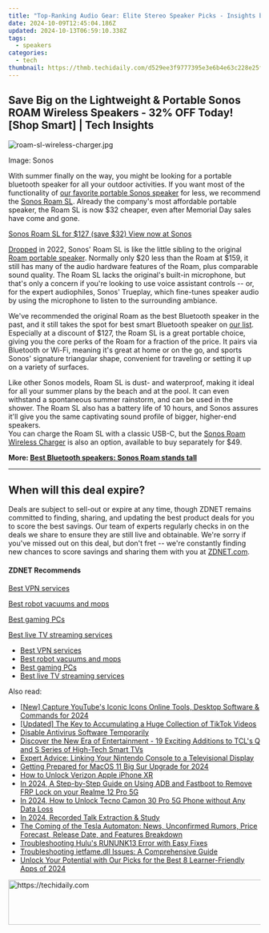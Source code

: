 ```yaml
---
title: "Top-Ranking Audio Gear: Elite Stereo Speaker Picks - Insights by ZDNet"
date: 2024-10-09T12:45:04.186Z
updated: 2024-10-13T06:59:10.338Z
tags:
  - speakers
categories:
  - tech
thumbnail: https://thmb.techidaily.com/d529ee3f9777395e3e6b4e63c228e25fbb4330a46358a8f92c3ef7608136a4ab.jpg
---
```


## Save Big on the Lightweight & Portable Sonos ROAM Wireless Speakers - 32% OFF Today![Shop Smart] | Tech Insights

![roam-sl-wireless-charger.jpg](https://www.zdnet.com/a/img/resize/9df29a1abb7c74727e28002ea6b26cfa7380bcf2/2022/03/01/951ad7c6-9b22-40d4-bdff-ed2916ec5741/roam-sl-wireless-charger.jpg?auto=webp&precrop=4096,2300,x0,y247&width=1280)

Image: Sonos

With summer finally on the way, you might be looking for a portable bluetooth speaker for all your outdoor activities. If you want most of the functionality of [our favorite portable Sonos speaker](https://www.zdnet.com/home-and-office/home-entertainment/best-bluetooth-speakers/) for less, we recommend the [Sonos Roam SL](https://www.anrdoezrs.net/links/9041660/type/dlg/sid/zd-%5F%5FCOM%5FCLICK%5FID%5F%5F-dtp/https://www.sonos.com/en-us/shop/roam-sl). Already the company's most affordable portable speaker, the Roam SL is now $32 cheaper, even after Memorial Day sales have come and gone. 

[Sonos Roam SL for $127 (save $32) View now at Sonos](https://www.anrdoezrs.net/links/9041660/type/dlg/sid/zd-%5F%5FCOM%5FCLICK%5FID%5F%5F-dtp/https://www.sonos.com/en-us/shop/roam-sl)

[Dropped](https://www.zdnet.com/home-and-office/home-entertainment/sonos-roam-sl-drops-the-mic-with-a-159-price-tag-and-all-the-portability/) in 2022, Sonos' Roam SL is like the little sibling to the original [Roam portable speaker](https://www.anrdoezrs.net/links/9041660/type/dlg/sid/zd-%5F%5FCOM%5FCLICK%5FID%5F%5F-dtp/https://www.sonos.com/en-us/shop/roam). Normally only $20 less than the Roam at $159, it still has many of the audio hardware features of the Roam, plus comparable sound quality. The Roam SL lacks the original's built-in microphone, but that's only a concern if you're looking to use voice assistant controls -- or, for the expert audiophiles, Sonos' Trueplay, which fine-tunes speaker audio by using the microphone to listen to the surrounding ambiance. 

We've recommended the original Roam as the best Bluetooth speaker in the past, and it still takes the spot for best smart Bluetooth speaker on [our list](https://www.zdnet.com/home-and-office/home-entertainment/best-bluetooth-speakers/). Especially at a discount of $127, the Roam SL is a great portable choice, giving you the core perks of the Roam for a fraction of the price. It pairs via Bluetooth or Wi-Fi, meaning it's great at home or on the go, and sports Sonos' signature triangular shape, convenient for traveling or setting it up on a variety of surfaces. 

Like other Sonos models, Roam SL is dust- and waterproof, making it ideal for all your summer plans by the beach and at the pool. It can even withstand a spontaneous summer rainstorm, and can be used in the shower. The Roam SL also has a battery life of 10 hours, and Sonos assures it'll give you the same captivating sound profile of bigger, higher-end speakers.   
You can charge the Roam SL with a classic USB-C, but the [Sonos Roam Wireless Charger](https://www.anrdoezrs.net/links/9041660/type/dlg/sid/zd-%5F%5FCOM%5FCLICK%5FID%5F%5F-dtp/https://www.sonos.com/en-us/shop/roam-wireless-charger) is also an option, available to buy separately for $49.

**More: [Best Bluetooth speakers: Sonos Roam stands tall](https://www.zdnet.com/article/best-bluetooth-speakers/)**

---

## When will this deal expire?

Deals are subject to sell-out or expire at any time, though ZDNET remains committed to finding, sharing, and updating the best product deals for you to score the best savings. Our team of experts regularly checks in on the deals we share to ensure they are still live and obtainable. We're sorry if you've missed out on this deal, but don't fret -- we're constantly finding new chances to score savings and sharing them with you at [ZDNET.com](https://www.zdnet.com/). 

#### **ZDNET** Recommends

[Best VPN services](https://www.zdnet.com/article/best-vpn/ "Best VPN services")

[Best robot vacuums and mops](https://www.zdnet.com/article/best-robot-vacuum-mop/ "Best robot vacuums and mops")

[Best gaming PCs](https://www.zdnet.com/article/best-gaming-pc/ "Best gaming PCs")

[Best live TV streaming services](https://www.zdnet.com/article/best-live-tv-streaming-service/ "Best live TV streaming services")

* [Best VPN services](https://www.zdnet.com/article/best-vpn/ "Best VPN services")
* [Best robot vacuums and mops](https://www.zdnet.com/article/best-robot-vacuum-mop/ "Best robot vacuums and mops")
* [Best gaming PCs](https://www.zdnet.com/article/best-gaming-pc/ "Best gaming PCs")
* [Best live TV streaming services](https://www.zdnet.com/article/best-live-tv-streaming-service/ "Best live TV streaming services")

<ins class="adsbygoogle"
     style="display:block"
     data-ad-format="autorelaxed"
     data-ad-client="ca-pub-7571918770474297"
     data-ad-slot="1223367746"></ins>

<ins class="adsbygoogle"
     style="display:block"
     data-ad-client="ca-pub-7571918770474297"
     data-ad-slot="8358498916"
     data-ad-format="auto"
     data-full-width-responsive="true"></ins>

<span class="atpl-alsoreadstyle">Also read:</span>
<div><ul>
<li><a href="https://facebook-video-share.techidaily.com/new-capture-youtubes-iconic-icons-online-tools-desktop-software-and-commands-for-2024/"><u>[New] Capture YouTube's Iconic Icons Online Tools, Desktop Software & Commands for 2024</u></a></li>
<li><a href="https://fox-links.techidaily.com/updated-the-key-to-accumulating-a-huge-collection-of-tiktok-videos/"><u>[Updated] The Key to Accumulating a Huge Collection of TikTok Videos</u></a></li>
<li><a href="https://common-error.techidaily.com/disable-antivirus-software-temporarily/"><u>Disable Antivirus Software Temporarily</u></a></li>
<li><a href="https://techno-recovery.techidaily.com/discover-the-new-era-of-entertainment-19-exciting-additions-to-tcls-q-and-s-series-of-high-tech-smart-tvs/"><u>Discover the New Era of Entertainment - 19 Exciting Additions to TCL's Q and S Series of High-Tech Smart TVs</u></a></li>
<li><a href="https://techno-recovery.techidaily.com/expert-advice-linking-your-nintendo-console-to-a-televisional-display/"><u>Expert Advice: Linking Your Nintendo Console to a Televisional Display</u></a></li>
<li><a href="https://some-techniques.techidaily.com/getting-prepared-for-macos-11-big-sur-upgrade-for-2024/"><u>Getting Prepared for MacOS 11 Big Sur Upgrade for 2024</u></a></li>
<li><a href="https://sim-unlock.techidaily.com/how-to-unlock-verizon-apple-iphone-xr-by-drfone-ios/"><u>How to Unlock Verizon Apple iPhone XR</u></a></li>
<li><a href="https://android-frp.techidaily.com/in-2024-a-step-by-step-guide-on-using-adb-and-fastboot-to-remove-frp-lock-on-your-realme-12-pro-5g-by-drfone-android/"><u>In 2024, A Step-by-Step Guide on Using ADB and Fastboot to Remove FRP Lock on your Realme 12 Pro 5G</u></a></li>
<li><a href="https://unlock-android.techidaily.com/in-2024-how-to-unlock-tecno-camon-30-pro-5g-phone-without-any-data-loss-by-drfone-android/"><u>In 2024, How to Unlock Tecno Camon 30 Pro 5G Phone without Any Data Loss</u></a></li>
<li><a href="https://screen-mirroring-recording.techidaily.com/in-2024-recorded-talk-extraction-and-study/"><u>In 2024, Recorded Talk Extraction & Study</u></a></li>
<li><a href="https://techno-recovery.techidaily.com/the-coming-of-the-tesla-automaton-news-unconfirmed-rumors-price-forecast-release-date-and-features-breakdown/"><u>The Coming of the Tesla Automaton: News, Unconfirmed Rumors, Price Forecast, Release Date, and Features Breakdown</u></a></li>
<li><a href="https://techno-recovery.techidaily.com/troubleshooting-hulus-rununk13-error-with-easy-fixes/"><u>Troubleshooting Hulu's RUNUNK13 Error with Easy Fixes</u></a></li>
<li><a href="https://techno-recovery.techidaily.com/troubleshooting-ietfamedll-issues-a-comprehensive-guide/"><u>Troubleshooting ietfame.dll Issues: A Comprehensive Guide</u></a></li>
<li><a href="https://technical-tips.techidaily.com/unlock-your-potential-with-our-picks-for-the-best-8-learner-friendly-apps-of-2024/"><u>Unlock Your Potential with Our Picks for the Best 8 Learner-Friendly Apps of 2024</u></a></li>
</ul></div>

<!-- affiliate ads begin -->
<a href="https://aligracehair.sjv.io/c/5597632/2036486/19272" target="_top" id="2036486">
  <img src="//a.impactradius-go.com/display-ad/19272-2036486" border="0" alt="https://techidaily.com" width="728" height="90"/>
</a>
<img height="0" width="0" src="https://aligracehair.sjv.io/i/5597632/2036486/19272" style="position:absolute;visibility:hidden;" border="0" />
<!-- affiliate ads end -->

